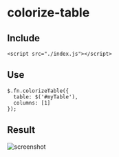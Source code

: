 # colorize-table

## Include

```
<script src="./index.js"></script>
```

## Use

```
$.fn.colorizeTable({
  table: $('#myTable'),
  columns: [1]
});
```

## Result

![screenshot](http://i59.tinypic.com/1z6bey1.png)

